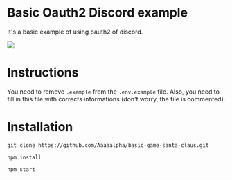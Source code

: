 # Basic Oauth2 Discord example
It's a basic example of using oauth2 of discord.

![](https://pressover.news/wp-content/uploads/2018/12/discord.jpg)

# Instructions
You need to remove `.example` from the `.env.example` file.
Also, you need to fill in this file with corrects informations (don't worry, the file is commented).

# Installation
`git clone https://github.com/Aaaaalpha/basic-game-santa-claus.git`

`npm install`

`npm start`
